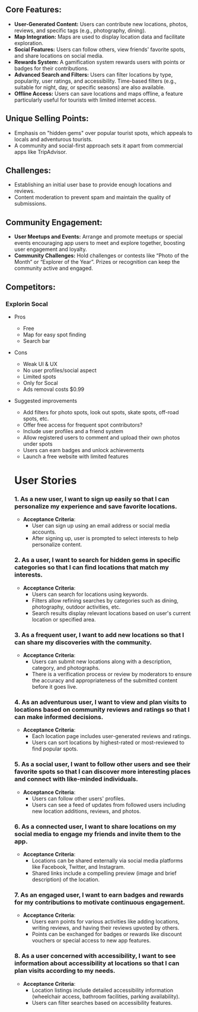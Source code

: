 ## **Core Features:**

- **User-Generated Content:** Users can contribute new locations, photos, reviews, and specific tags (e.g., photography, dining).
- **Map Integration:** Maps are used to display location data and facilitate exploration.
- **Social Features:** Users can follow others, view friends' favorite spots, and share locations on social media.
- **Rewards System:** A gamification system rewards users with points or badges for their contributions.
- **Advanced Search and Filters:** Users can filter locations by type, popularity, user ratings, and accessibility. Time-based filters (e.g., suitable for night, day, or specific seasons) are also available.
- **Offline Access:** Users can save locations and maps offline, a feature particularly useful for tourists with limited internet access.

## **Unique Selling Points:**

- Emphasis on "hidden gems" over popular tourist spots, which appeals to locals and adventurous tourists.
- A community and social-first approach sets it apart from commercial apps like TripAdvisor.

## **Challenges:**

- Establishing an initial user base to provide enough locations and reviews.
- Content moderation to prevent spam and maintain the quality of submissions.

## **Community Engagement:**

- **User Meetups and Events:** Arrange and promote meetups or special events encouraging app users to meet and explore together, boosting user engagement and loyalty.
- **Community Challenges:** Hold challenges or contests like “Photo of the Month” or “Explorer of the Year”. Prizes or recognition can keep the community active and engaged.

## **Competitors:**

### Explorin Socal

- Pros
    - Free
    - Map for easy spot finding
    - Search bar
- Cons
    - Weak UI & UX
    - No user profiles/social aspect
    - Limited spots
    - Only for Socal
    - Ads removal costs $0.99
- Suggested improvements
    - Add filters for photo spots, look out spots, skate spots, off-road spots, etc.
    - Offer free access for frequent spot contributors?
    - Include user profiles and a friend system
    - Allow registered users to comment and upload their own photos under spots
    - Users can earn badges and unlock achievements
    - Launch a free website with limited features
    
    # User Stories
    
    ### **1. As a new user, I want to sign up easily so that I can personalize my experience and save favorite locations.**
    
    - **Acceptance Criteria**:
        - User can sign up using an email address or social media accounts.
        - After signing up, user is prompted to select interests to help personalize content.
    
    ### **2. As a user, I want to search for hidden gems in specific categories so that I can find locations that match my interests.**
    
    - **Acceptance Criteria**:
        - Users can search for locations using keywords.
        - Filters allow refining searches by categories such as dining, photography, outdoor activities, etc.
        - Search results display relevant locations based on user's current location or specified area.
    
    ### **3. As a frequent user, I want to add new locations so that I can share my discoveries with the community.**
    
    - **Acceptance Criteria**:
        - Users can submit new locations along with a description, category, and photographs.
        - There is a verification process or review by moderators to ensure the accuracy and appropriateness of the submitted content before it goes live.
    
    ### **4. As an adventurous user, I want to view and plan visits to locations based on community reviews and ratings so that I can make informed decisions.**
    
    - **Acceptance Criteria**:
        - Each location page includes user-generated reviews and ratings.
        - Users can sort locations by highest-rated or most-reviewed to find popular spots.
    
    ### **5. As a social user, I want to follow other users and see their favorite spots so that I can discover more interesting places and connect with like-minded individuals.**
    
    - **Acceptance Criteria**:
        - Users can follow other users' profiles.
        - Users can see a feed of updates from followed users including new location additions, reviews, and photos.
    
    ### **6. As a connected user, I want to share locations on my social media to engage my friends and invite them to the app.**
    
    - **Acceptance Criteria**:
        - Locations can be shared externally via social media platforms like Facebook, Twitter, and Instagram.
        - Shared links include a compelling preview (image and brief description) of the location.
    
    ### **7. As an engaged user, I want to earn badges and rewards for my contributions to motivate continuous engagement.**
    
    - **Acceptance Criteria**:
        - Users earn points for various activities like adding locations, writing reviews, and having their reviews upvoted by others.
        - Points can be exchanged for badges or rewards like discount vouchers or special access to new app features.
    
    ### **8. As a user concerned with accessibility, I want to see information about accessibility at locations so that I can plan visits according to my needs.**
    
    - **Acceptance Criteria**:
        - Location listings include detailed accessibility information (wheelchair access, bathroom facilities, parking availability).
        - Users can filter searches based on accessibility features.